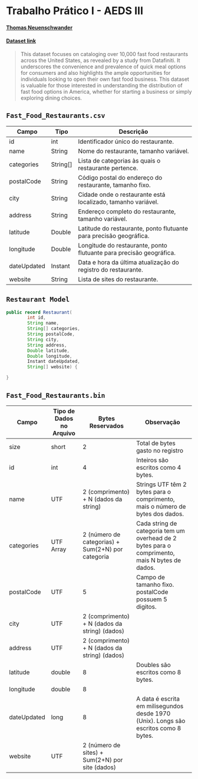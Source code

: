 # Trabalho Prático I - AEDS III

#### [Thomas Neuenschwander](https://www.linkedin.com/in/thomas-neuenschwander-87a568267/)

#### [Dataset link](https://www.kaggle.com/datasets/thedevastator/fast-food-restaurants-in-the-united-states)

> This dataset focuses on cataloging over 10,000 fast food restaurants across the United States, as revealed by a study from Datafiniti. It underscores the convenience and prevalence of quick meal options for consumers and also highlights the ample opportunities for individuals looking to open their own fast food business. This dataset is valuable for those interested in understanding the distribution of fast food options in America, whether for starting a business or simply exploring dining choices.

## `Fast_Food_Restaurants.csv`

| Campo       | Tipo     | Descrição                                                           |
| ----------- | -------- | ------------------------------------------------------------------- |
| id          | int      | Identificador único do restaurante.                                 |
| name        | String   | Nome do restaurante, tamanho variável.                              |
| categories  | String[] | Lista de categorias às quais o restaurante pertence.                |
| postalCode  | String   | Código postal do endereço do restaurante, tamanho fixo.             |
| city        | String   | Cidade onde o restaurante está localizado, tamanho variável.        |
| address     | String   | Endereço completo do restaurante, tamanho variável.                 |
| latitude    | Double   | Latitude do restaurante, ponto flutuante para precisão geográfica.  |
| longitude   | Double   | Longitude do restaurante, ponto flutuante para precisão geográfica. |
| dateUpdated | Instant  | Data e hora da última atualização do registro do restaurante.       |
| website     | String   | Lista de sites do restaurante.                              |

## `Restaurant Model`

```java
public record Restaurant(
        int id,
        String name,
        String[] categories,
        String postalCode,
        String city,
        String address,
        Double latitude,
        Double longitude,
        Instant dateUpdated,
        String[] website) {

}
```

## `Fast_Food_Restaurants.bin`

| Campo       | Tipo de Dados no Arquivo | Bytes Reservados                                  | Observação                                                                                     |
| ----------- | ------------------------ | ------------------------------------------------- | ---------------------------------------------------------------------------------------------- |
| size          | short  | 2 | Total de bytes gasto no registro
| id          | int                      | 4                                                 | Inteiros são escritos como 4 bytes.                                                            |
| name        | UTF       | 2 (comprimento) + N (dados da string)                       | Strings UTF têm 2 bytes para o comprimento, mais o número de bytes dos dados.                  |
| categories  | UTF Array                | 2 (número de categorias) + Sum(2+N) por categoria | Cada string de categoria tem um overhead de 2 bytes para o comprimento, mais N bytes de dados. |
| postalCode  | UTF                      | 5                       |    Campo de tamanho fixo. postalCode possuem 5 digitos.                                                                                            |
| city        | UTF                      | 2 (comprimento) + N (dados da string) (dados)                       |                                                                                                |
| address     | UTF                      | 2 (comprimento) + N (dados da string) (dados)                       |                                                                                                |
| latitude    | double                   | 8                                                 | Doubles são escritos como 8 bytes.                                                             |
| longitude   | double                   | 8                                                 |                                                                                                |
| dateUpdated | long                     | 8                                                 | A data é escrita em milisegundos desde 1970 (Unix). Longs são escritos como 8 bytes.                                                               |
| website     | UTF                      | 2 (número de sites) + Sum(2+N) por site (dados)                       |                                                                                                |
